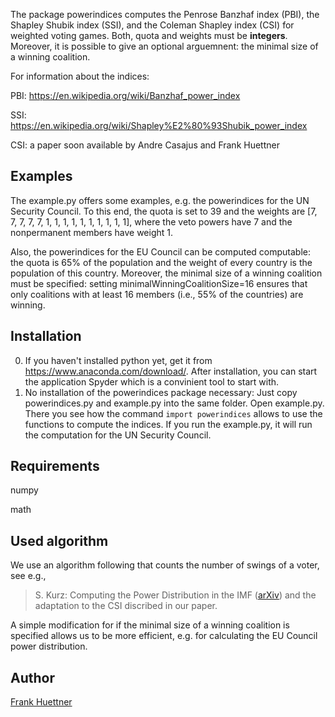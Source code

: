 The package powerindices computes 
the Penrose Banzhaf index (PBI), 
the Shapley Shubik index (SSI), and 
the Coleman Shapley index (CSI)
for weighted voting games. 
Both, quota and weights must be **integers**.
Moreover, it is possible to give an optional arguemnent: the minimal size of a winning coalition.

For information about the indices:

PBI: https://en.wikipedia.org/wiki/Banzhaf_power_index

SSI: https://en.wikipedia.org/wiki/Shapley%E2%80%93Shubik_power_index

CSI: a paper soon available by Andre Casajus and Frank Huettner


## Examples
The example.py offers some examples, e.g. the powerindices for the UN Security Council. To this end, the quota is set to 39 and the weights are [7, 7, 7, 7, 7, 1, 1, 1, 1, 1, 1, 1, 1, 1, 1], where the veto powers have 7 and the nonpermanent members have weight 1. 

Also, the powerindices for the EU Council can be computed computable: the quota is 65% of the population and the weight of every country is the population of this country. Moreover, the minimal size of a winning coalition must be specified: setting minimalWinningCoalitionSize=16 ensures that only coalitions with at least 16 members (i.e., 55% of the countries) are winning.


## Installation
0) If you haven't installed python yet, get it from https://www.anaconda.com/download/. After installation, you can start the application Spyder which is a convinient tool to start with. 
1) No installation of the powerindices package necessary: Just copy powerindices.py and example.py into the same folder. Open example.py. There you see how the command `import powerindices` allows to use the functions to compute the indices. If you run the example.py, it will run the computation for the UN Security Council.

## Requirements
numpy

math

## Used algorithm
We use an algorithm following that counts the number of swings of a voter, see e.g.,
> S. Kurz: Computing the Power Distribution in the IMF ([arXiv](http://arxiv.org/abs/1603.01443))
and the adaptation to the CSI discribed in our paper.

A simple modification for if the minimal size of a winning coalition is specified allows us to be more efficient, e.g. for calculating the EU Council power distribution.

## Author
[Frank Huettner](http:www.frankhuettner.de)
